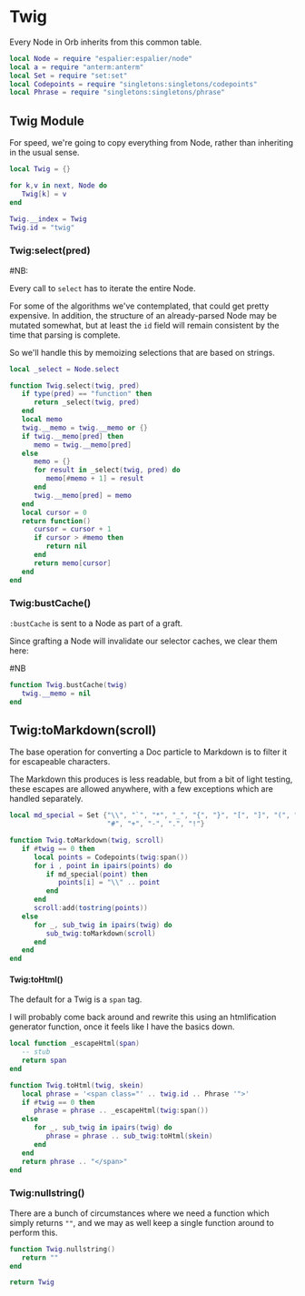 # Twig


Every Node in Orb inherits from this common table\.

```lua
local Node = require "espalier:espalier/node"
local a = require "anterm:anterm"
local Set = require "set:set"
local Codepoints = require "singletons:singletons/codepoints"
local Phrase = require "singletons:singletons/phrase"
```


## Twig Module

For speed, we're going to copy everything from Node, rather than inheriting in
the usual sense\.

```lua
local Twig = {}

for k,v in next, Node do
   Twig[k] = v
end

Twig.__index = Twig
Twig.id = "twig"
```


### Twig:select\(pred\)

\#NB:


Every call to `select` has to iterate the entire Node\.

For some of the algorithms we've contemplated, that could get pretty
expensive\.  In addition, the structure of an already\-parsed Node may be
mutated somewhat, but at least the `id` field will remain consistent by the
time that parsing is complete\.

So we'll handle this by memoizing selections that are based on strings\.

```lua
local _select = Node.select

function Twig.select(twig, pred)
   if type(pred) == "function" then
      return _select(twig, pred)
   end
   local memo
   twig.__memo = twig.__memo or {}
   if twig.__memo[pred] then
      memo = twig.__memo[pred]
   else
      memo = {}
      for result in _select(twig, pred) do
         memo[#memo + 1] = result
      end
      twig.__memo[pred] = memo
   end
   local cursor = 0
   return function()
      cursor = cursor + 1
      if cursor > #memo then
         return nil
      end
      return memo[cursor]
   end
end
```


### Twig:bustCache\(\)

`:bustCache` is sent to a Node as part of a graft\.

Since grafting a Node will invalidate our selector caches, we
clear them here:

\#NB

```lua
function Twig.bustCache(twig)
   twig.__memo = nil
end
```


## Twig:toMarkdown\(scroll\)

The base operation for converting a Doc particle to Markdown is to filter it
for escapeable characters\.

The Markdown this produces is less readable, but from a bit of light testing,
these escapes are allowed anywhere, with a few exceptions which are handled
separately\.

```lua
local md_special = Set {"\\", "`", "*", "_", "{", "}", "[", "]", "(", ")",
                        "#", "+", "-", ".", "!"}

function Twig.toMarkdown(twig, scroll)
   if #twig == 0 then
      local points = Codepoints(twig:span())
      for i , point in ipairs(points) do
         if md_special(point) then
            points[i] = "\\" .. point
         end
      end
      scroll:add(tostring(points))
   else
      for _, sub_twig in ipairs(twig) do
         sub_twig:toMarkdown(scroll)
      end
   end
end
```


#### Twig:toHtml\(\)

The default for a Twig is a `span` tag\.

I will probably come back around and rewrite this using an htmlification
generator function, once it feels like I have the basics down\.

```lua
local function _escapeHtml(span)
   -- stub
   return span
end

function Twig.toHtml(twig, skein)
   local phrase = '<span class="' .. twig.id .. Phrase '">'
   if #twig == 0 then
      phrase = phrase .. _escapeHtml(twig:span())
   else
      for _, sub_twig in ipairs(twig) do
         phrase = phrase .. sub_twig:toHtml(skein)
      end
   end
   return phrase .. "</span>"
end
```


### Twig:nullstring\(\)

There are a bunch of circumstances where we need a function
which simply returns `""`, and we may as well keep a single
function around to perform this\.

```lua
function Twig.nullstring()
   return ""
end
```

```lua
return Twig
```
